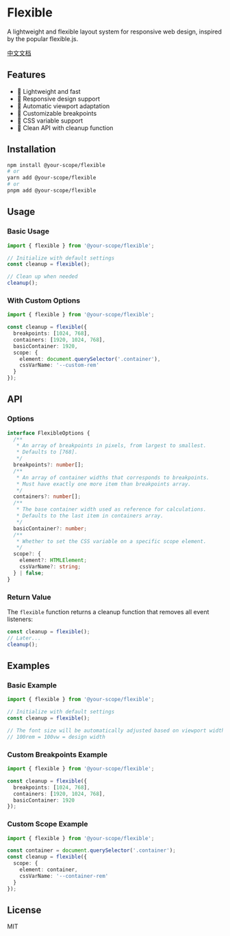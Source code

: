 # Flexible

A lightweight and flexible layout system for responsive web design, inspired by the popular flexible.js.

[中文文档](./README.zh-CN.md)

## Features

- 🚀 Lightweight and fast
- 📱 Responsive design support
- 🔄 Automatic viewport adaptation
- 🎯 Customizable breakpoints
- 🎨 CSS variable support
- 🧹 Clean API with cleanup function

## Installation

```bash
npm install @your-scope/flexible
# or
yarn add @your-scope/flexible
# or
pnpm add @your-scope/flexible
```

## Usage

### Basic Usage

```typescript
import { flexible } from '@your-scope/flexible';

// Initialize with default settings
const cleanup = flexible();

// Clean up when needed
cleanup();
```

### With Custom Options

```typescript
import { flexible } from '@your-scope/flexible';

const cleanup = flexible({
  breakpoints: [1024, 768],
  containers: [1920, 1024, 768],
  basicContainer: 1920,
  scope: {
    element: document.querySelector('.container'),
    cssVarName: '--custom-rem'
  }
});
```

## API

### Options

```typescript
interface FlexibleOptions {
  /**
   * An array of breakpoints in pixels, from largest to smallest.
   * Defaults to [768].
   */
  breakpoints?: number[];
  /**
   * An array of container widths that corresponds to breakpoints.
   * Must have exactly one more item than breakpoints array.
   */
  containers?: number[];
  /**
   * The base container width used as reference for calculations.
   * Defaults to the last item in containers array.
   */
  basicContainer?: number;
  /**
   * Whether to set the CSS variable on a specific scope element.
   */
  scope?: {
    element?: HTMLElement;
    cssVarName?: string;
  } | false;
}
```

### Return Value

The `flexible` function returns a cleanup function that removes all event listeners:

```typescript
const cleanup = flexible();
// Later...
cleanup();
```

## Examples

### Basic Example

```typescript
import { flexible } from '@your-scope/flexible';

// Initialize with default settings
const cleanup = flexible();

// The font size will be automatically adjusted based on viewport width
// 100rem = 100vw = design width
```

### Custom Breakpoints Example

```typescript
import { flexible } from '@your-scope/flexible';

const cleanup = flexible({
  breakpoints: [1024, 768],
  containers: [1920, 1024, 768],
  basicContainer: 1920
});
```

### Custom Scope Example

```typescript
import { flexible } from '@your-scope/flexible';

const container = document.querySelector('.container');
const cleanup = flexible({
  scope: {
    element: container,
    cssVarName: '--container-rem'
  }
});
```

## License

MIT
